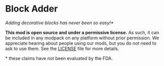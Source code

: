 [//]: # (add this back in later: <img src="icon.png" align="right" width="180px"/>)

# Block Adder

*Adding decorative blocks has never been so easy!\**

**This mod is open source and under a permissive license.** As such, it can be included in any modpack on any platform without prior permission. We appreciate hearing about people using our mods, but you do not need to ask to use them. See the [LICENSE](https://github.com/deli73/block-adder/blob/master/LICENSE) file for more details.

\* these claims have not been evaluated by the FDA.

